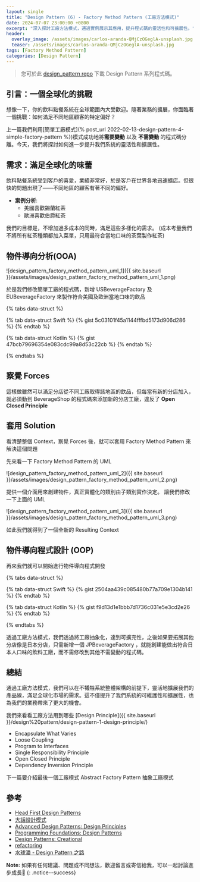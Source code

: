 ```yaml
---
layout: single
title: "Design Pattern (6) - Factory Method Pattern (工廠方法模式)"
date: 2024-07-07 23:00:00 +0800
excerpt: "深入探討工廠方法模式，通過實例展示其應用，提升程式碼的靈活性和可擴展性。"
header:
  overlay_image: /assets/images/carlos-aranda-QMjCzOGeglA-unsplash.jpg
  teaser: /assets/images/carlos-aranda-QMjCzOGeglA-unsplash.jpg
tags: [Factory Method Pattern]
categories: [Design Pattern]
---
```


> 您可於此 [design_pattern repo](https://github.com/nickhuangcyh/design_pattern) 下載 Design Pattern 系列程式碼。

## 引言：一個全球化的挑戰

想像一下，你的飲料點餐系統在全球範圍內大受歡迎。隨著業務的擴展，你面臨著一個挑戰：如何滿足不同地區顧客的特定偏好？

上一篇我們利用[簡單工廠模式](% post_url 2022-02-13-design-pattern-4-simple-factory-pattern %})模式成功地將**需要變動** 以及 **不需變動** 的程式碼分離。今天，我們將探討如何進一步提升我們系統的靈活性和擴展性。

## 需求：滿足全球化的味蕾

飲料點餐系統受到客戶的喜愛，業績非常好，於是客戶在世界各地迅速擴店。但很快的問題出現了——不同地區的顧客有著不同的偏好。

* **案例分析**:
  + 美國喜歡錫蘭紅茶
  + 歐洲喜歡伯爵紅茶

我們的目標是，不增加過多成本的同時，滿足這些多樣化的需求。
(成本考量我們不將所有紅茶種類都加入菜單，只用最符合當地口味的茶葉製作紅茶)

## 物件導向分析(OOA)

![design_pattern_factory_method_pattern_uml_1]({{ site.baseurl }}/assets/images/design_pattern_factory_method_pattern_uml_1.png)

於是我們修改簡單工廠的程式碼，新增 USBeverageFactory 及 EUBeverageFactory 來製作符合美國及歐洲當地口味的飲品

{% tabs data-struct %}

{% tab data-struct Swift %} 
{% gist 5c03101f45a1144fffbd5173d906d286 %}
{% endtab %}

{% tab data-struct Kotlin %}
{% gist 47bcb79696354e083cdc99a8d53c22cb %}
{% endtab %}

{% endtabs %}

## 察覺 Forces

這樣做雖然可以滿足分店從不同工廠取得該地區的飲品，但每當有新的分店加入，就必須動到 BeverageShop 的程式碼來添加新的分店工廠，違反了 **Open Closed Principle**

## 套用 Solution

看清楚整個 Context，察覺 Forces 後，就可以套用 Factory Method Pattern 來解決這個問題

先來看一下 Factory Method Pattern 的 UML

![design_pattern_factory_method_pattern_uml_2]({{ site.baseurl }}/assets/images/design_pattern_factory_method_pattern_uml_2.png)

提供一個介面用來創建物件，真正實體化的類別由子類別實作決定。
讓我們修改一下上面的 UML

![design_pattern_factory_method_pattern_uml_3]({{ site.baseurl }}/assets/images/design_pattern_factory_method_pattern_uml_3.png)

如此我們就得到了一個全新的 Resulting Context

## 物件導向程式設計 (OOP)

再來我們就可以開始進行物件導向程式開發

{% tabs data-struct %}

{% tab data-struct Swift %}
{% gist 2504aa439c085480b77a709e1304b141 %}
{% endtab %}

{% tab data-struct Kotlin %}
{% gist f9d13d1e1bbb7d1736c031e5e3cd2e26 %}
{% endtab %}

{% endtabs %}

透過工廠方法模式，我們透過將工廠抽象化，達到可擴充性，之後如果要拓展其他分店像是日本分店，只需新增一個 JPBeverageFactory ，就能創建能做出符合日本人口味的飲料工廠，而不需修改到其他不需變動的程式碼。

## 總結

通過工廠方法模式，我們可以在不犧牲系統整體架構的前提下，靈活地擴展我們的產品線，滿足全球化市場的需求。這不僅提升了我們系統的可維護性和擴展性，也為我們的業務帶來了更大的機會。

我們來看看工廠方法用到哪些 [Design Principle]({{ site.baseurl }}/design%20pattern/design-pattern-1-design-principle/)

* Encapsulate What Varies
* Loose Coupling
* Program to Interfaces
* Single Responsibility Principle
* Open Closed Principle
* Dependency Inversion Principle

下一篇要介紹最後一個工廠模式 Abstract Factory Pattern 抽象工廠模式

## 參考

* [Head First Design Patterns](https://www.tenlong.com.tw/products/9789867794529)
* [大話設計模式](https://www.tenlong.com.tw/products/9789866761799)
* [Advanced Design Patterns: Design Principles](https://www.linkedin.com/learning/advanced-design-patterns-design-principles/what-are-design-principles?autoAdvance=true&autoSkip=false&autoplay=true&resume=true)
* [Programming Foundations: Design Patterns](https://www.linkedin.com/learning/programming-foundations-design-patterns-2/trying-interfaces?autoAdvance=true&autoSkip=false&autoplay=true&resume=true)
* [Design Patterns: Creational](https://www.linkedin.com/learning/design-patterns-creational/think-about-how-you-create-objects?autoAdvance=true&autoSkip=false&autoplay=true&resume=true)
* [refactoring](https://refactoring.guru/design-patterns/factory-method)
* [水球潘 - Design Pattern 之路](https://www.youtube.com/watch?v=yOe-uywb2qs&list=PLicQRHHL75d7EXEI9nWfUYJyrPdI79M70&pp=iAQB)

**Note:** 如果有任何建議、問題或不同想法，歡迎留言或寄信給我，可以一起討論進步成長🙂
{: .notice--success}
